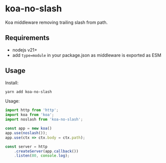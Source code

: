 # koa-no-slash

Koa middleware removing trailing slash from path.

## Requirements

- nodejs v21+
- add `type=module` in your package.json as middleware is exported as ESM

## Usage

Install:
```sh
yarn add koa-no-slash
```

Usage:
```js
import http from 'http';
import koa from 'koa';
import noslash from 'koa-no-slash';

const app = new koa()
app.use(noslash());
app.use(ctx => ctx.body = ctx.path);

const server = http
    .createServer(app.callback())
    .listen(80, console.log);
```
